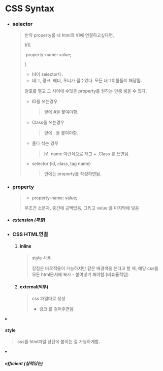 # CSS Syntax

- ### selector

  > 만약 property를 내 html의 h1에 연결하고싶다면,
  >
  > h1{
  >
  > ​	property-name: value;
  >
  > }
  >
  > - h1이 selector다.
  > - 태그, 링크, 헤더, 푸터가 될수있다. 모든 태그이름들이 해당됨.
  >
  > 괄호를 열고 그 사이에 수많은 property를 원하는 만큼 넣을 수 있다.
  >
  > - ID를 쓰는경우
  >
  >   > 앞에 #을 붙여야함.
  >
  > - Class를 쓰는경우
  >
  >   > 앞에 . 을 붙여야함.
  >
  > - 둘다 섞는 경우
  >
  >   > h1. name 이런식으로  태그 + .Class 를 쓰면됨.
  >
  > - selector (id, class, tag name)
  >
  >   > 안에는  property를 작성하면됨.

- ### property

  > - property-name: value;
  >
  > 무조건 소문자, 중간에 공백없음, 그리고 value 를 마지막에 넣음

- ##### extension (확장)

- ### CSS HTML연결

  1. #### inline

     > style 사용
     >
     > 장점은 바로적용이 가능하지만 같은 배경색을 쓴다고 할 때, 해당 css를 모든 html문서에 복사 - 붙여넣기 해야함.(비효율적임)

  2. #### external(외부)

     > css 파일따로 생성
     >
     > - <link *href*="styles.css" *rel*="stylesheet"
     >
     >   > 링크 를 걸어주면됨

- #### style

  > css를 html파일 상단에 붙이는 걸 가능하게함.

- ##### efficient (실력있는)